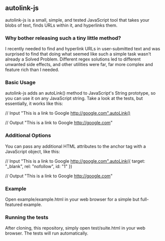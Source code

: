 ## autolink-js

autolink-js is a small, simple, and tested JavaScript tool that takes
your blobs of text, finds URLs within it, and hyperlinks them.

### Why bother releasing such a tiny little method?

I recently needed to find and hyperlink URLs in user-submitted text
and was surprised to find that doing what seemed like such a simple task wasn't already a
Solved Problem. Different regex solutions led to different unwanted side
effects, and other utilities were far, far more complex and feature rich
than I needed.

### Basic Usage

autolink-js adds an autoLink() method to JavaScript's String prototype,
so you can use it on any JavaScript string. Take a look at the tests,
but essentially, it works like this:

  // Input
  "This is a link to Google http://google.com".autoLink()

  // Output
  "This is a link to Google <a href='http://google.com'>http://google.com</a>"

### Additional Options

You can pass any additional HTML attributes to the anchor tag with a JavaScript object, like this:

  // Input
  "This is a link to Google http://google.com".autoLink({ target: "_blank", rel: "nofollow", id: "1" })

  // Output
  "This is a link to Google <a href='http://google.com' target='_blank' rel='nofollow' id='1'>http://google.com</a>"

### Example

Open example/example.html in your web browser for a simple but
full-featured example.

### Running the tests

After cloning, this repository, simply open test/suite.html in your web
browser. The tests will run automatically.
